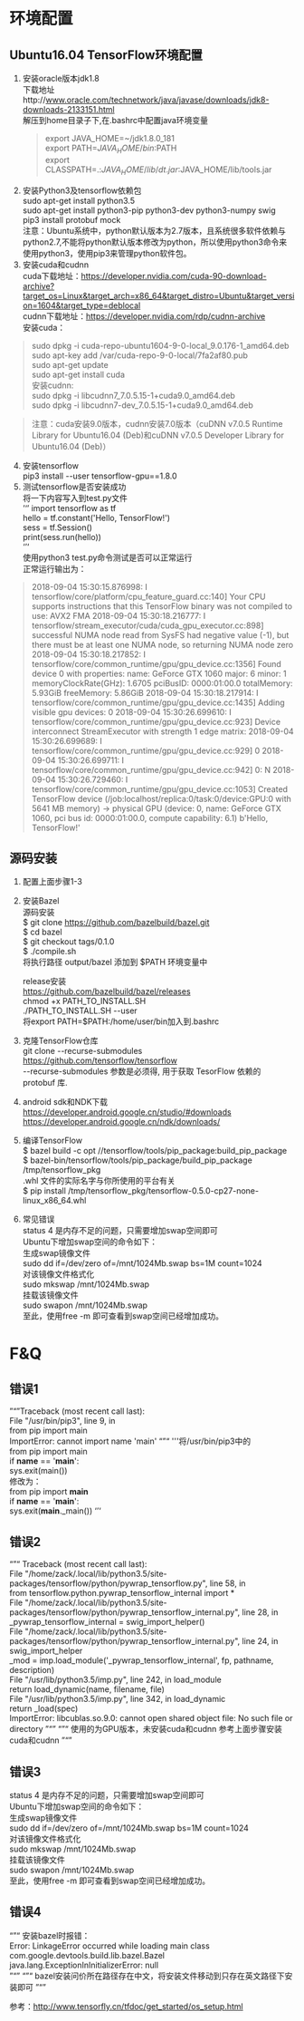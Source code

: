 # 环境配置
## Ubuntu16.04 TensorFlow环境配置
1. 安装oracle版本jdk1.8  
	下载地址http://www.oracle.com/technetwork/java/javase/downloads/jdk8-downloads-2133151.html	  
   解压到home目录子下,在.bashrc中配置java环境变量
   > export JAVA_HOME=~/jdk1.8.0_181  
   > export PATH=$JAVA_HOME/bin:$PATH  
   > export CLASSPATH=.:$JAVA_HOME/lib/dt.jar:$JAVA_HOME/lib/tools.jar  
2. 安装Python3及tensorflow依赖包  
        sudo apt-get install python3.5  
	sudo apt-get install python3-pip python3-dev python3-numpy swig  
	pip3 install protobuf mock  
    注意：Ubuntu系统中，python默认版本为2.7版本，且系统很多软件依赖与python2.7,不能将python默认版本修改为python，所以使用python3命令来使用python3，使用pip3来管理python软件包。  
3. 安装cuda和cudnn  
cuda下载地址：https://developer.nvidia.com/cuda-90-download-archive?target_os=Linux&target_arch=x86_64&target_distro=Ubuntu&target_version=1604&target_type=deblocal  
cudnn下载地址：https://developer.nvidia.com/rdp/cudnn-archive    
安装cuda：  
> sudo dpkg -i cuda-repo-ubuntu1604-9-0-local_9.0.176-1_amd64.deb  
> sudo apt-key add /var/cuda-repo-9-0-local/7fa2af80.pub  
> sudo apt-get update  
> sudo apt-get install cuda  
> 安装cudnn:   
> sudo dpkg -i libcudnn7_7.0.5.15-1+cuda9.0_amd64.deb  
> sudo dpkg -i libcudnn7-dev_7.0.5.15-1+cuda9.0_amd64.deb  

> 注意：cuda安装9.0版本，cudnn安装7.0版本（cuDNN v7.0.5 Runtime Library for Ubuntu16.04 (Deb)和cuDNN v7.0.5 Developer Library for Ubuntu16.04 (Deb)）  
4. 安装tensorflow  
pip3 install --user tensorflow-gpu==1.8.0   
5. 测试tensorflow是否安装成功  
将一下内容写入到test.py文件  
’‘’
import tensorflow as tf  
hello = tf.constant('Hello, TensorFlow!')  
sess = tf.Session()  
print(sess.run(hello))  
‘’‘  
使用python3 test.py命令测试是否可以正常运行  
正常运行输出为：  
> 2018-09-04 15:30:15.876998: I tensorflow/core/platform/cpu_feature_guard.cc:140] Your CPU supports instructions that this TensorFlow binary was not compiled to use: AVX2 FMA
2018-09-04 15:30:18.216777: I tensorflow/stream_executor/cuda/cuda_gpu_executor.cc:898] successful NUMA node read from SysFS had negative value (-1), but there must be at least one NUMA node, so returning NUMA node zero
2018-09-04 15:30:18.217852: I tensorflow/core/common_runtime/gpu/gpu_device.cc:1356] Found device 0 with properties: 
name: GeForce GTX 1060 major: 6 minor: 1 memoryClockRate(GHz): 1.6705
pciBusID: 0000:01:00.0
totalMemory: 5.93GiB freeMemory: 5.86GiB
2018-09-04 15:30:18.217914: I tensorflow/core/common_runtime/gpu/gpu_device.cc:1435] Adding visible gpu devices: 0
2018-09-04 15:30:26.699610: I tensorflow/core/common_runtime/gpu/gpu_device.cc:923] Device interconnect StreamExecutor with strength 1 edge matrix:
2018-09-04 15:30:26.699689: I tensorflow/core/common_runtime/gpu/gpu_device.cc:929]      0 
2018-09-04 15:30:26.699711: I tensorflow/core/common_runtime/gpu/gpu_device.cc:942] 0:   N 
2018-09-04 15:30:26.729460: I tensorflow/core/common_runtime/gpu/gpu_device.cc:1053] Created TensorFlow device (/job:localhost/replica:0/task:0/device:GPU:0 with 5641 MB memory) -> physical GPU (device: 0, name: GeForce GTX 1060, pci bus id: 0000:01:00.0, compute capability: 6.1)
b'Hello, TensorFlow!'  

## 源码安装
1. 配置上面步骤1-3
2. 安装Bazel	
	源码安装  
	$ git clone https://github.com/bazelbuild/bazel.git  
	$ cd bazel  
	$ git checkout tags/0.1.0  
	$ ./compile.sh  
	将执行路径 output/bazel 添加到 $PATH 环境变量中  

	release安装  
	https://github.com/bazelbuild/bazel/releases  
	chmod +x PATH_TO_INSTALL.SH  
	./PATH_TO_INSTALL.SH --user  
	将export PATH=$PATH:/home/user/bin加入到.bashrc  
3. 克隆TensorFlow仓库  
	git clone --recurse-submodules https://github.com/tensorflow/tensorflow    
	--recurse-submodules 参数是必须得, 用于获取 TesorFlow 依赖的 protobuf 库.   
4. android sdk和NDK下载  
	https://developer.android.google.cn/studio/#downloads  
	https://developer.android.google.cn/ndk/downloads/  
5. 编译TensorFlow  
	$ bazel build -c opt //tensorflow/tools/pip_package:build_pip_package  
	$ bazel-bin/tensorflow/tools/pip_package/build_pip_package /tmp/tensorflow_pkg  
	.whl 文件的实际名字与你所使用的平台有关	  
	$ pip install /tmp/tensorflow_pkg/tensorflow-0.5.0-cp27-none-linux_x86_64.whl  
6. 常见错误  
	status 4 是内存不足的问题，只需要增加swap空间即可  
	Ubuntu下增加swap空间的命令如下：  
	生成swap镜像文件  
	sudo dd if=/dev/zero of=/mnt/1024Mb.swap bs=1M count=1024  
	对该镜像文件格式化  
	sudo mkswap /mnt/1024Mb.swap  
	挂载该镜像文件  
	sudo swapon /mnt/1024Mb.swap  
	至此，使用free -m 即可查看到swap空间已经增加成功。  


# F&Q
## 错误1
”“”Traceback (most recent call last):  
  File "/usr/bin/pip3", line 9, in <module>  
    from pip import main  
ImportError: cannot import name 'main'   “”“
'''将/usr/bin/pip3中的  
from pip import main  
if __name__ == '__main__':  
    sys.exit(main())  
修改为：  
from pip import __main__  
if __name__ == '__main__':  
    sys.exit(__main__._main())  ‘’‘

## 错误2
“”“
Traceback (most recent call last):   
  File "/home/zack/.local/lib/python3.5/site-packages/tensorflow/python/pywrap_tensorflow.py", line 58, in <module>  
    from tensorflow.python.pywrap_tensorflow_internal import *  
  File "/home/zack/.local/lib/python3.5/site-packages/tensorflow/python/pywrap_tensorflow_internal.py", line 28, in <module> 
    _pywrap_tensorflow_internal = swig_import_helper()  
  File "/home/zack/.local/lib/python3.5/site-packages/tensorflow/python/pywrap_tensorflow_internal.py", line 24, in swig_import_helper  
    _mod = imp.load_module('_pywrap_tensorflow_internal', fp, pathname, description)  
  File "/usr/lib/python3.5/imp.py", line 242, in load_module  
    return load_dynamic(name, filename, file)  
  File "/usr/lib/python3.5/imp.py", line 342, in load_dynamic  
    return _load(spec)  
ImportError: libcublas.so.9.0: cannot open shared object file: No such file or directory
”“”
“”“
使用的为GPU版本，未安装cuda和cudnn
参考上面步骤安装cuda和cudnn
”“”

## 错误3
status 4 是内存不足的问题，只需要增加swap空间即可  
Ubuntu下增加swap空间的命令如下：  
生成swap镜像文件  
sudo dd if=/dev/zero of=/mnt/1024Mb.swap bs=1M count=1024  
对该镜像文件格式化  
sudo mkswap /mnt/1024Mb.swap  
挂载该镜像文件  
sudo swapon /mnt/1024Mb.swap  
至此，使用free -m 即可查看到swap空间已经增加成功。

## 错误4
“”“
安装bazel时报错：  
Error: LinkageError occurred while loading main class com.google.devtools.build.lib.bazel.Bazel  
	java.lang.ExceptionInInitializerError: null  
”“”
“”“
bazel安装问价所在路径存在中文，将安装文件移动到只存在英文路径下安装即可
”“”



参考：http://www.tensorfly.cn/tfdoc/get_started/os_setup.html
